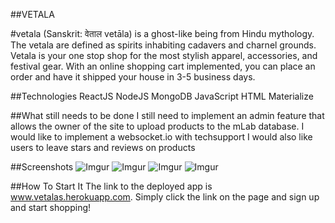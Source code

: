 ##VETALA

#vetala (Sanskrit: वेताल vetāla) is a ghost-like being from Hindu mythology. The vetala are defined as spirits inhabiting cadavers and charnel grounds.
Vetala is your one stop shop for the most stylish apparel, accessories, and festival gear. With an online shopping cart implemented, you can place an order and have it shipped your house in 3-5 business days.

##Technologies
ReactJS
NodeJS
MongoDB
JavaScript
HTML 
Materialize

##What still needs to be done
I still need to implement an admin feature that allows the owner of the site to upload products to the mLab database.
I would like to implement a websocket.io with techsupport 
I would also like users to leave stars and reviews on products

##Screenshots
![Imgur](https://i.imgur.com/QwIehKU.png)
![Imgur](https://i.imgur.com/zXZJ2Q3.png)
![Imgur](https://i.imgur.com/w3ecvLd.png)
![Imgur](https://i.imgur.com/njIkGbv.png)



##How To Start It
The link to the deployed app is www.vetalas.herokuapp.com. 
Simply click the link on the page and sign up and start shopping!


